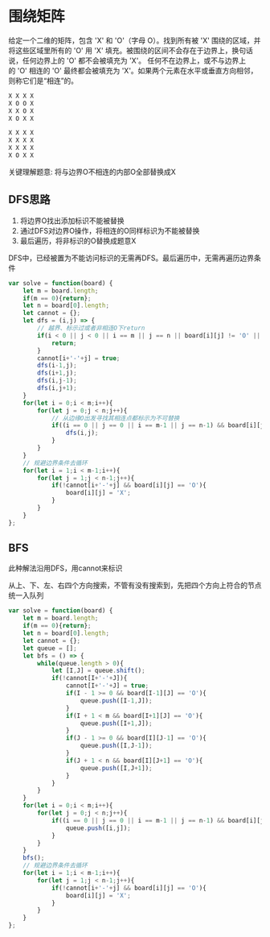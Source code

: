 # 围绕矩阵

给定一个二维的矩阵，包含 'X' 和 'O'（字母 O）。找到所有被 'X' 围绕的区域，并将这些区域里所有的 'O' 用 'X' 填充。被围绕的区间不会存在于边界上，换句话说，任何边界上的 'O' 都不会被填充为 'X'。 任何不在边界上，或不与边界上的 'O' 相连的 'O' 最终都会被填充为 'X'。如果两个元素在水平或垂直方向相邻，则称它们是“相连”的。

```md
X X X X
X O O X
X X O X
X O X X
```

```md
X X X X
X X X X
X X X X
X O X X
```

关键理解题意: 将与边界O不相连的内部O全部替换成X

## DFS思路

1. 将边界O找出添加标识不能被替换
2. 通过DFS对边界O操作，将相连的O同样标识为不能被替换
3. 最后遍历，将非标识的O替换成题意X

DFS中，已经被置为不能访问标识的无需再DFS。最后遍历中，无需再遍历边界条件

```javascript
var solve = function(board) {
    let m = board.length;
    if(m == 0){return};
    let n = board[0].length;
    let cannot = {};
    let dfs = (i,j) => {
        // 越界、标示过或者非相连O下return
        if(i < 0 || j < 0 || i == m || j == n || board[i][j] != 'O' || cannot[i+'-'+j]){
            return;
        }
        cannot[i+'-'+j] = true;
        dfs(i-1,j);
        dfs(i+1,j);
        dfs(i,j-1);
        dfs(i,j+1);
    }
    for(let i = 0;i < m;i++){
        for(let j = 0;j < n;j++){
            // 从边缘O出发寻找其相连点都标示为不可替换
            if((i == 0 || j == 0 || i == m-1 || j == n-1) && board[i][j] == 'O'){
                dfs(i,j);
            }
        }
    }
    // 规避边界条件去循环
    for(let i = 1;i < m-1;i++){
        for(let j = 1;j < n-1;j++){
            if(!cannot[i+'-'+j] && board[i][j] == 'O'){
                board[i][j] = 'X';
            }
        }
    }
};
```

## BFS

此种解法沿用DFS，用cannot来标识

从上、下、左、右四个方向搜索，不管有没有搜索到，先把四个方向上符合的节点统一入队列

```javascript
var solve = function(board) {
    let m = board.length;
    if(m == 0){return};
    let n = board[0].length;
    let cannot = {};
    let queue = [];
    let bfs = () => {
        while(queue.length > 0){
            let [I,J] = queue.shift();
            if(!cannot[I+'-'+J]){
                cannot[I+'-'+J] = true;
                if(I - 1 >= 0 && board[I-1][J] == 'O'){
                    queue.push([I-1,J]);
                }
                if(I + 1 < m && board[I+1][J] == 'O'){
                    queue.push([I+1,J]);
                }
                if(J - 1 >= 0 && board[I][J-1] == 'O'){
                    queue.push([I,J-1]);
                }
                if(J + 1 < n && board[I][J+1] == 'O'){
                    queue.push([I,J+1]);
                }
            }
        }
    }
    for(let i = 0;i < m;i++){
        for(let j = 0;j < n;j++){
            if((i == 0 || j == 0 || i == m-1 || j == n-1) && board[i][j] == 'O'){
                queue.push([i,j]);
            }
        }
    }
    bfs();
    // 规避边界条件去循环
    for(let i = 1;i < m-1;i++){
        for(let j = 1;j < n-1;j++){
            if(!cannot[i+'-'+j] && board[i][j] == 'O'){
                board[i][j] = 'X';
            }
        }
    }
};
```

